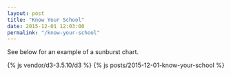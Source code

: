 ```yaml
---
layout: post
title: "Know Your School"
date: 2015-12-01 12:03:00
permalink: "/know-your-school"
---
```


See below for an example of a sunburst chart.

<div id="flares"></div>

{% js vendor/d3-3.5.10/d3 %}
{% js posts/2015-12-01-know-your-school %}